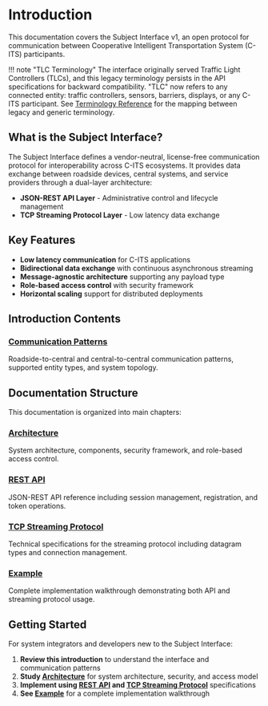 # Introduction

This documentation covers the Subject Interface v1, an open protocol for communication between Cooperative Intelligent Transportation System (C-ITS) participants.

!!! note "TLC Terminology"
    The interface originally served Traffic Light Controllers (TLCs), and this legacy terminology persists in the API specifications for backward compatibility. "TLC" now refers to any connected entity: traffic controllers, sensors, barriers, displays, or any C-ITS participant. See [Terminology Reference](appendix/evolution-terminology.md) for the mapping between legacy and generic terminology.

## What is the Subject Interface?

The Subject Interface defines a vendor-neutral, license-free communication protocol for interoperability across C-ITS ecosystems. It provides data exchange between roadside devices, central systems, and service providers through a dual-layer architecture:

- **JSON-REST API Layer** - Administrative control and lifecycle management
- **TCP Streaming Protocol Layer** - Low latency data exchange

## Key Features

- **Low latency communication** for C-ITS applications
- **Bidirectional data exchange** with continuous asynchronous streaming
- **Message-agnostic architecture** supporting any payload type
- **Role-based access control** with security framework
- **Horizontal scaling** support for distributed deployments

## Introduction Contents

### [Communication Patterns](introduction/communication-patterns.md)
Roadside-to-central and central-to-central communication patterns, supported entity types, and system topology.

## Documentation Structure

This documentation is organized into main chapters:

### [Architecture](architecture/index.md)
System architecture, components, security framework, and role-based access control.

### [REST API](api-endpoints/index.md)
JSON-REST API reference including session management, registration, and token operations.

### [TCP Streaming Protocol](tcp-streaming-protocol/index.md)
Technical specifications for the streaming protocol including datagram types and connection management.

### [Example](examples/index.md)
Complete implementation walkthrough demonstrating both API and streaming protocol usage.

## Getting Started

For system integrators and developers new to the Subject Interface:

1. **Review this introduction** to understand the interface and communication patterns
2. **Study [Architecture](architecture/index.md)** for system architecture, security, and access model
3. **Implement using [REST API](api-endpoints/index.md) and [TCP Streaming Protocol](tcp-streaming-protocol/index.md)** specifications
4. **See [Example](examples/index.md)** for a complete implementation walkthrough